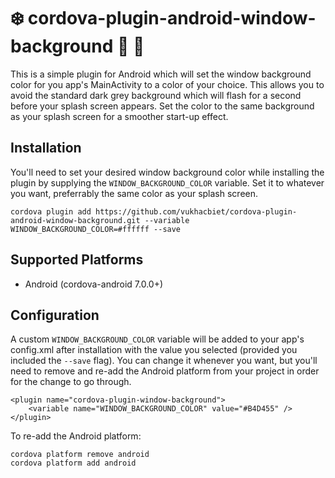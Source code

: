 # :snowflake: cordova-plugin-android-window-background :art: :lollipop:

This is a simple plugin for Android which will set the window background color for you app's MainActivity to a color of your choice.
This allows you to avoid the standard dark grey background which will flash for a second before your splash screen appears. Set the color to the same background as your splash screen for a smoother start-up effect.

## Installation

You'll need to set your desired window background color while installing the plugin by supplying the `WINDOW_BACKGROUND_COLOR` variable. Set it to whatever you want, preferrably the same color as your splash screen.

    cordova plugin add https://github.com/vukhacbiet/cordova-plugin-android-window-background.git --variable WINDOW_BACKGROUND_COLOR=#ffffff --save

	
## Supported Platforms

- Android (cordova-android 7.0.0+)

## Configuration

A custom `WINDOW_BACKGROUND_COLOR` variable will be added to your app's config.xml after installation with the value you selected (provided you included the `--save` flag).
You can change it whenever you want, but you'll need to remove and re-add the Android platform from your project in order for the change to go through.

    <plugin name="cordova-plugin-window-background">
        <variable name="WINDOW_BACKGROUND_COLOR" value="#B4D455" />
    </plugin>

To re-add the Android platform:

	cordova platform remove android
	cordova platform add android
	
